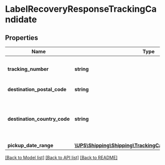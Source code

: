 # LabelRecoveryResponseTrackingCandidate

## Properties
Name | Type | Description | Notes
------------ | ------------- | ------------- | -------------
**tracking_number** | **string** | Packaging Tracking Number  Only supported for the web small package shipment so only supported 18 digit | 
**destination_postal_code** | **string** | Destination postal code candidate | [optional] 
**destination_country_code** | **string** | Destination country or territory code candidate, like US &#x3D; USA, CA &#x3D; Canada  Must be valid ups country or territory code. This is required, if MasterEUConsolidationIndicator is \&quot;1\&quot;. | [optional] 
**pickup_date_range** | [**\UPS\Shipping\Shipping\TrackingCandidatePickupDateRange**](TrackingCandidatePickupDateRange.md) |  | [optional] 

[[Back to Model list]](../../README.md#documentation-for-models) [[Back to API list]](../../README.md#documentation-for-api-endpoints) [[Back to README]](../../README.md)

